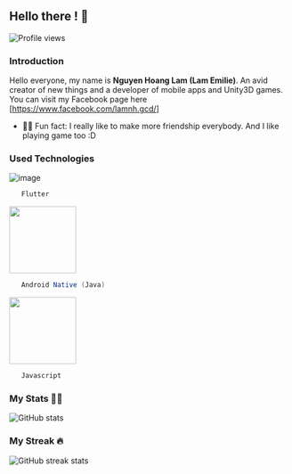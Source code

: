 ## Hello there ! 👋
![Profile views](https://gpvc.arturio.dev/nguyenhoanglam1402) 

### Introduction
Hello everyone, my name is <b>Nguyen Hoang Lam (Lam Emilie)</b>. An avid creator of new things and a developer of mobile apps and Unity3D games. You can visit my Facebook page here [https://www.facebook.com/lamnh.gcd/]
- 💁‍♂️ Fun fact: I really like to make more friendship everybody. And I like playing game too :D 

### Used Technologies
![image](https://user-images.githubusercontent.com/66240966/122638314-ab1d1a00-d11d-11eb-8962-d76dd7288587.png)
```dart
   Flutter 
```
<img src="https://upload.wikimedia.org/wikipedia/commons/thumb/6/64/Android_logo_2019_%28stacked%29.svg/1200px-Android_logo_2019_%28stacked%29.svg.png" width="120">

```java
   Android Native (Java)
```
<img src="https://cdn.iconscout.com/icon/free/png-256/javascript-2038874-1720087.png" width="120">

```javascript
   Javascript
```

### My Stats 🧗‍♂
![GitHub stats](https://github-readme-stats.vercel.app/api?username=nguyenhoanglam1402&show_icons=true)  

### My Streak 🔥
![GitHub streak stats](https://github-readme-streak-stats.herokuapp.com/?user=nguyenhoanglam1402)  
